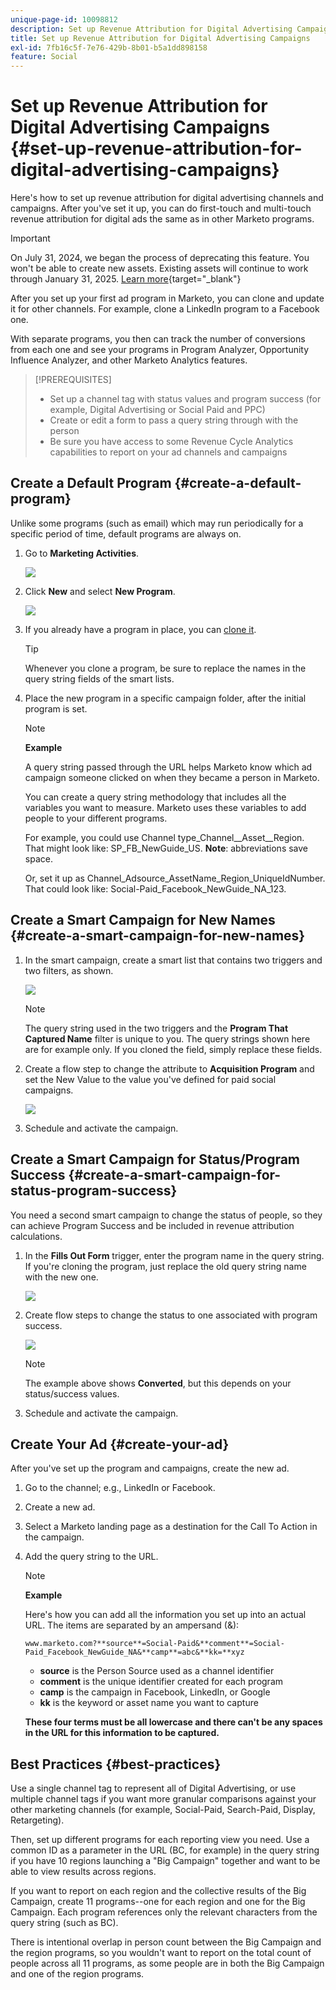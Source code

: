 ```yaml
---
unique-page-id: 10098812
description: Set up Revenue Attribution for Digital Advertising Campaigns - Marketo Docs - Product Documentation
title: Set up Revenue Attribution for Digital Advertising Campaigns
exl-id: 7fb16c5f-7e76-429b-8b01-b5a1dd898158
feature: Social
---
```

# Set up Revenue Attribution for Digital Advertising Campaigns {#set-up-revenue-attribution-for-digital-advertising-campaigns}

Here's how to set up revenue attribution for digital advertising channels and campaigns. After you've set it up, you can do first-touch and multi-touch revenue attribution for digital ads the same as in other Marketo programs.

>[!IMPORTANT]
>
>On July 31, 2024, we began the process of deprecating this feature. You won't be able to create new assets. Existing assets will continue to work through January 31, 2025. [Learn more](https://nation.marketo.com/t5/employee-blogs/marketo-engage-social-features-deprecation/ba-p/351977){target="_blank"}

After you set up your first ad program in Marketo, you can clone and update it for other channels. For example, clone a LinkedIn program to a Facebook one.

With separate programs, you then can track the number of conversions from each one and see your programs in Program Analyzer, Opportunity Influence Analyzer, and other Marketo Analytics features.

>[!PREREQUISITES]
>
>* Set up a channel tag with status values and program success (for example, Digital Advertising or Social Paid and PPC)
>* Create or edit a form to pass a query string through with the person
>* Be sure you have access to some Revenue Cycle Analytics capabilities to report on your ad channels and campaigns

## Create a Default Program {#create-a-default-program}

Unlike some programs (such as email) which may run periodically for a specific period of time, default programs are always on.

1. Go to **Marketing Activities**.

   ![](assets/login-marketing-activities-5.png)

1. Click **New** and select **New Program**.

   ![](assets/image2016-3-14-15-52-0.png)

1. If you already have a program in place, you can [clone it](/help/marketo/product-docs/core-marketo-concepts/programs/working-with-programs/clone-a-program.md).

   >[!TIP]
   >
   >Whenever you clone a program, be sure to replace the names in the query string fields of the smart lists.

1. Place the new program in a specific campaign folder, after the initial program is set.

   >[!NOTE]
   >
   >**Example**
   >
   >A query string passed through the URL helps Marketo know which ad campaign someone clicked on when they became a person in Marketo.
   >
   >You can create a query string methodology that includes all the variables you want to measure. Marketo uses these variables to add people to your different programs.
   >
   >For example, you could use Channel type_Channel__Asset__Region. That might look like: SP_FB_NewGuide_US. **Note**: abbreviations save space.
   >
   >Or, set it up as Channel_Adsource_AssetName_Region_UniqueIdNumber. That could look like: Social-Paid_Facebook_NewGuide_NA_123.

## Create a Smart Campaign for New Names {#create-a-smart-campaign-for-new-names}

1. In the smart campaign, create a smart list that contains two triggers and two filters, as shown.

   ![](assets/image2016-3-23-13-3a59-3a24.png)

   >[!NOTE]
   >
   >The query string used in the two triggers and the **Program That Captured Name** filter is unique to you. The query strings shown here are for example only. If you cloned the field, simply replace these fields.

1. Create a flow step to change the attribute to **Acquisition Program** and set the New Value to the value you've defined for paid social campaigns.

   ![](assets/image2016-3-14-14-3a58-3a6.png)

1. Schedule and activate the campaign.

## Create a Smart Campaign for Status/Program Success {#create-a-smart-campaign-for-status-program-success}

You need a second smart campaign to change the status of people, so they can achieve Program Success and be included in revenue attribution calculations.

1. In the **Fills Out Form** trigger, enter the program name in the query string. If you're cloning the program, just replace the old query string name with the new one.

   ![](assets/image2016-3-23-14-3a7-3a20.png)

1. Create flow steps to change the status to one associated with program success.

   ![](assets/image2016-3-14-15-3a9-3a29.png)

   >[!NOTE]
   >
   >The example above shows **Converted**, but this depends on your status/success values.

1. Schedule and activate the campaign.

## Create Your Ad {#create-your-ad}

After you've set up the program and campaigns, create the new ad.

1. Go to the channel; e.g., LinkedIn or Facebook.
1. Create a new ad.
1. Select a Marketo landing page as a destination for the Call To Action in the campaign.
1. Add the query string to the URL.

   >[!NOTE]
   >
   >**Example**
   >
   >Here's how you can add all the information you set up into an actual URL. The items are separated by an ampersand (&):
   >
   >`www.marketo.com?**source**=Social-Paid&**comment**=Social-Paid_Facebook_NewGuide_NA&**camp**=abc&**kk=**xyz`
   >
   >* **source** is the Person Source used as a channel identifier
   >* **comment** is the unique identifier created for each program
   >* **camp** is the campaign in Facebook, LinkedIn, or Google
   >* **kk** is the keyword or asset name you want to capture
   >
   >**These four terms must be all lowercase and there can't be any spaces in the URL for this information to be captured.**

## Best Practices {#best-practices}

Use a single channel tag to represent all of Digital Advertising, or use multiple channel tags if you want more granular comparisons against your other marketing channels (for example, Social-Paid, Search-Paid, Display, Retargeting).

Then, set up different programs for each reporting view you need. Use a common ID as a parameter in the URL (BC, for example) in the query string if you have 10 regions launching a "Big Campaign" together and want to be able to view results across regions.

If you want to report on each region and the collective results of the Big Campaign, create 11 programs--one for each region and one for the Big Campaign. Each program references only the relevant characters from the query string (such as BC).

There is intentional overlap in person count between the Big Campaign and the region programs, so you wouldn't want to report on the total count of people across all 11 programs, as some people are in both the Big Campaign and one of the region programs.
